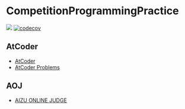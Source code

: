 # CompetitionProgrammingPractice 

[![](https://circleci.com/gh/nabetama-training/CompetitionProgrammingPractice.svg?style=svg)](https://circleci.com/gh/nabetama-training/CompetitionProgrammingPractice)
[![codecov](https://codecov.io/gh/nabetama-training/CompetitionProgrammingPractice/branch/master/graph/badge.svg)](https://codecov.io/gh/nabetama-training/CompetitionProgrammingPractice)

## AtCoder

* [AtCoder](https://atcoder.jp)
* [AtCoder Problems](https://kenkoooo.com/atcoder/#/table/)

## AOJ

* [AIZU ONLINE JUDGE](http://judge.u-aizu.ac.jp/onlinejudge/index.jsp)
